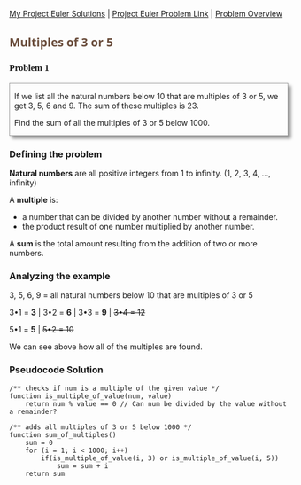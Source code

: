[My Project Euler Solutions](https://github.com/jwmcgettigan/project-euler-solutions) | [Project Euler Problem Link](https://projecteuler.net/problem=1) | [Problem Overview](https://projecteuler.net/overview=001)

<h2 style="color: #6b4e3d; font-family: 'Segoe UI';">Multiples of 3 or 5</h2>

<h3 style="font-family: 'Consolas';">Problem 1</h3>

<div style="border: 1px solid #999; padding: 0 0.5rem; box-shadow: 5px 5px 5px #999;">
   <p>If we list all the natural numbers below 10 that are multiples of 3 or 5, we get 3, 5, 6 and 9. The sum of these multiples is 23.</p>
<p>Find the sum of all the multiples of 3 or 5 below 1000.</p>
</div>



### Defining the problem

**Natural numbers** are all positive integers from 1 to infinity. (1, 2, 3, 4, ..., infinity)

A **multiple** is:

- a number that can be divided by another number without a remainder.
- the product result of one number multiplied by another number.

A **sum** is the total amount resulting from the addition of two or more numbers.



### Analyzing the example

3, 5, 6, 9 = all natural numbers below 10 that are multiples of 3 or 5

3•1 = **3** | 3•2 = **6** | 3•3 = **9** | ~~3•4 = 12~~

5•1 = **5** | ~~5•2 = 10~~ 

We can see above how all of the multiples are found.



### Pseudocode Solution

```pseudocode
/** checks if num is a multiple of the given value */
function is_multiple_of_value(num, value)
	return num % value == 0 // Can num be divided by the value without a remainder?

/** adds all multiples of 3 or 5 below 1000 */
function sum_of_multiples()
	sum = 0
	for (i = 1; i < 1000; i++)
		if(is_multiple_of_value(i, 3) or is_multiple_of_value(i, 5))
			sum = sum + i
	return sum
```

